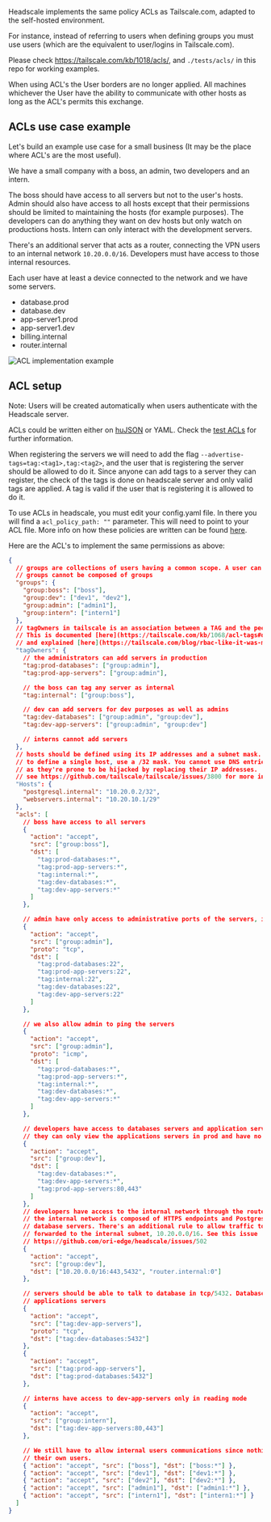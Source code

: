 Headscale implements the same policy ACLs as Tailscale.com, adapted to the self-hosted environment.

For instance, instead of referring to users when defining groups you must
use users (which are the equivalent to user/logins in Tailscale.com).

Please check https://tailscale.com/kb/1018/acls/, and `./tests/acls/` in this repo for working examples.

When using ACL's the User borders are no longer applied. All machines
whichever the User have the ability to communicate with other hosts as
long as the ACL's permits this exchange.

## ACLs use case example

Let's build an example use case for a small business (It may be the place where
ACL's are the most useful).

We have a small company with a boss, an admin, two developers and an intern.

The boss should have access to all servers but not to the user's hosts. Admin
should also have access to all hosts except that their permissions should be
limited to maintaining the hosts (for example purposes). The developers can do
anything they want on dev hosts but only watch on productions hosts. Intern
can only interact with the development servers.

There's an additional server that acts as a router, connecting the VPN users
to an internal network `10.20.0.0/16`. Developers must have access to those
internal resources.

Each user have at least a device connected to the network and we have some
servers.

- database.prod
- database.dev
- app-server1.prod
- app-server1.dev
- billing.internal
- router.internal

![ACL implementation example](images/headscale-acl-network.png)

## ACL setup

Note: Users will be created automatically when users authenticate with the
Headscale server.

ACLs could be written either on [huJSON](https://github.com/tailscale/hujson)
or YAML. Check the [test ACLs](../tests/acls) for further information.

When registering the servers we will need to add the flag
`--advertise-tags=tag:<tag1>,tag:<tag2>`, and the user that is
registering the server should be allowed to do it. Since anyone can add tags to
a server they can register, the check of the tags is done on headscale server
and only valid tags are applied. A tag is valid if the user that is
registering it is allowed to do it.

To use ACLs in headscale, you must edit your config.yaml file. In there you will find a `acl_policy_path: ""` parameter. This will need to point to your ACL file. More info on how these policies are written can be found [here](https://tailscale.com/kb/1018/acls/).

Here are the ACL's to implement the same permissions as above:

```json
{
  // groups are collections of users having a common scope. A user can be in multiple groups
  // groups cannot be composed of groups
  "groups": {
    "group:boss": ["boss"],
    "group:dev": ["dev1", "dev2"],
    "group:admin": ["admin1"],
    "group:intern": ["intern1"]
  },
  // tagOwners in tailscale is an association between a TAG and the people allowed to set this TAG on a server.
  // This is documented [here](https://tailscale.com/kb/1068/acl-tags#defining-a-tag)
  // and explained [here](https://tailscale.com/blog/rbac-like-it-was-meant-to-be/)
  "tagOwners": {
    // the administrators can add servers in production
    "tag:prod-databases": ["group:admin"],
    "tag:prod-app-servers": ["group:admin"],

    // the boss can tag any server as internal
    "tag:internal": ["group:boss"],

    // dev can add servers for dev purposes as well as admins
    "tag:dev-databases": ["group:admin", "group:dev"],
    "tag:dev-app-servers": ["group:admin", "group:dev"]

    // interns cannot add servers
  },
  // hosts should be defined using its IP addresses and a subnet mask.
  // to define a single host, use a /32 mask. You cannot use DNS entries here,
  // as they're prone to be hijacked by replacing their IP addresses.
  // see https://github.com/tailscale/tailscale/issues/3800 for more information.
  "Hosts": {
    "postgresql.internal": "10.20.0.2/32",
    "webservers.internal": "10.20.10.1/29"
  },
  "acls": [
    // boss have access to all servers
    {
      "action": "accept",
      "src": ["group:boss"],
      "dst": [
        "tag:prod-databases:*",
        "tag:prod-app-servers:*",
        "tag:internal:*",
        "tag:dev-databases:*",
        "tag:dev-app-servers:*"
      ]
    },

    // admin have only access to administrative ports of the servers, in tcp/22
    {
      "action": "accept",
      "src": ["group:admin"],
      "proto": "tcp",
      "dst": [
        "tag:prod-databases:22",
        "tag:prod-app-servers:22",
        "tag:internal:22",
        "tag:dev-databases:22",
        "tag:dev-app-servers:22"
      ]
    },

    // we also allow admin to ping the servers
    {
      "action": "accept",
      "src": ["group:admin"],
      "proto": "icmp",
      "dst": [
        "tag:prod-databases:*",
        "tag:prod-app-servers:*",
        "tag:internal:*",
        "tag:dev-databases:*",
        "tag:dev-app-servers:*"
      ]
    },

    // developers have access to databases servers and application servers on all ports
    // they can only view the applications servers in prod and have no access to databases servers in production
    {
      "action": "accept",
      "src": ["group:dev"],
      "dst": [
        "tag:dev-databases:*",
        "tag:dev-app-servers:*",
        "tag:prod-app-servers:80,443"
      ]
    },
    // developers have access to the internal network through the router.
    // the internal network is composed of HTTPS endpoints and Postgresql
    // database servers. There's an additional rule to allow traffic to be
    // forwarded to the internal subnet, 10.20.0.0/16. See this issue
    // https://github.com/ori-edge/headscale/issues/502
    {
      "action": "accept",
      "src": ["group:dev"],
      "dst": ["10.20.0.0/16:443,5432", "router.internal:0"]
    },

    // servers should be able to talk to database in tcp/5432. Database should not be able to initiate connections to
    // applications servers
    {
      "action": "accept",
      "src": ["tag:dev-app-servers"],
      "proto": "tcp",
      "dst": ["tag:dev-databases:5432"]
    },
    {
      "action": "accept",
      "src": ["tag:prod-app-servers"],
      "dst": ["tag:prod-databases:5432"]
    },

    // interns have access to dev-app-servers only in reading mode
    {
      "action": "accept",
      "src": ["group:intern"],
      "dst": ["tag:dev-app-servers:80,443"]
    },

    // We still have to allow internal users communications since nothing guarantees that each user have
    // their own users.
    { "action": "accept", "src": ["boss"], "dst": ["boss:*"] },
    { "action": "accept", "src": ["dev1"], "dst": ["dev1:*"] },
    { "action": "accept", "src": ["dev2"], "dst": ["dev2:*"] },
    { "action": "accept", "src": ["admin1"], "dst": ["admin1:*"] },
    { "action": "accept", "src": ["intern1"], "dst": ["intern1:*"] }
  ]
}
```
